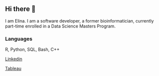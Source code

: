 ## Hi there 👋

<!--
**ElinaHadelia/ElinaHadelia** is a ✨ _special_ ✨ repository because its `README.md` (this file) appears on your GitHub profile.

Here are some ideas to get you started:

- 🔭 I’m currently working on ...
- 🌱 I’m currently learning ...
- 👯 I’m looking to collaborate on ...
- 🤔 I’m looking for help with ...
- 💬 Ask me about ...
- 📫 How to reach me: ...
- 😄 Pronouns: ...
- ⚡ Fun fact: ...
-->


I am Elina. I am a software developer, a former bioinformatician, currently part-time enrolled in a Data Science Masters Program. 

### Languages

R, Python, SQL, Bash, C++

[Linkedin](https://www.linkedin.com/in/elinahadelia/)

[Tableau](https://public.tableau.com/views/HadeliaElinaNetflixData/Story1?:language=en-US&:display_count=n&:origin=viz_share_link)
